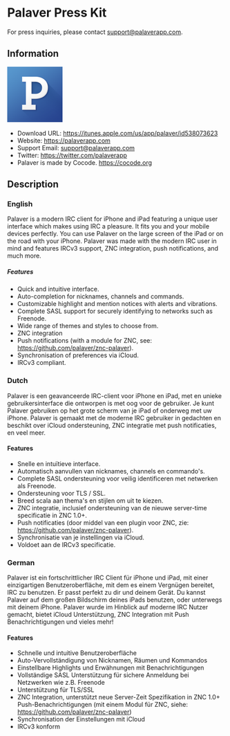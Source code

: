 # Palaver Press Kit

For press inquiries, please contact support@palaverapp.com.

## Information

<img src="Icons/1024.png" alt="Palaver Application Icon" width=128 height=128 />

- Download URL: https://itunes.apple.com/us/app/palaver/id538073623
- Website: https://palaverapp.com
- Support Email: support@palaverapp.com
- Twitter: https://twitter.com/palaverapp
- Palaver is made by Cocode. https://cocode.org

## Description

### English

Palaver is a modern IRC client for iPhone and iPad featuring a unique user interface which makes using IRC a pleasure. It fits you and your mobile devices perfectly. You can use Palaver on the large screen of the iPad or on the road with your iPhone. Palaver was made with the modern IRC user in mind and features IRCv3 support, ZNC integration, push notifications, and much more.

##### Features

- Quick and intuitive interface.
- Auto-completion for nicknames, channels and commands.
- Customizable highlight and mention notices with alerts and vibrations.
- Complete SASL support for securely identifying to networks such as Freenode.
- Wide range of themes and styles to choose from.
- ZNC integration
- Push notifications (with a module for ZNC, see: https://github.com/palaver/znc-palaver).
- Synchronisation of preferences via iCloud.
- IRCv3 compliant.

### Dutch

Palaver is een geavanceerde IRC-client voor iPhone en iPad, met en unieke gebruikersinterface die ontworpen is met oog voor de gebruiker. Je kunt Palaver gebruiken op het grote scherm van je iPad of onderweg met uw iPhone. Palaver is gemaakt met de moderne IRC gebruiker in gedachten en beschikt over iCloud ondersteuning, ZNC integratie met push notificaties, en veel meer.

#### Features

- Snelle en intuïtieve interface.
- Automatisch aanvullen van nicknames, channels en commando's.
- Complete SASL ondersteuning voor veilig identificeren met netwerken als Freenode.
- Ondersteuning voor TLS / SSL.
- Breed scala aan thema's en stijlen om uit te kiezen. 
- ZNC integratie, inclusief ondersteuning van de nieuwe server-time specificatie in ZNC 1.0+. 
- Push notificaties (door middel van een plugin voor ZNC, zie: https://github.com/palaver/znc-palaver).
- Synchronisatie van je instellingen via iCloud. 
- Voldoet aan de IRCv3 specificatie.

### German

Palaver ist ein fortschrittlicher IRC Client für iPhone und iPad, mit einer einzigartigen Benutzeroberfläche, mit dem es einem Vergnügen bereitet, IRC zu benutzen. Er passt perfekt zu dir und deinem Gerät. Du kannst Palaver auf dem großen Bildschirm deines iPads benutzen, oder unterwegs mit deinem iPhone. Palaver wurde im Hinblick auf moderne IRC Nutzer gemacht, bietet iCloud Unterstützung, ZNC Integration mit Push Benachrichtigungen und vieles mehr!

#### Features

- Schnelle und intuitive Benutzeroberfläche
- Auto-Vervollständigung von Nicknamen, Räumen und Kommandos
- Einstellbare Highlights und Erwähnungen mit Benachrichtigungen
- Vollständige SASL Unterstützung für sichere Anmeldung bei Netzwerken wie z.B. Freenode
- Unterstützung für TLS/SSL
- ZNC Integration, unterstützt neue Server-Zeit Spezifikation in ZNC 1.0+ Push-Benachrichtigungen (mit einem Modul für ZNC, siehe: https://github.com/palaver/znc-palaver)
- Synchronisation der Einstellungen mit iCloud
- IRCv3 konform

